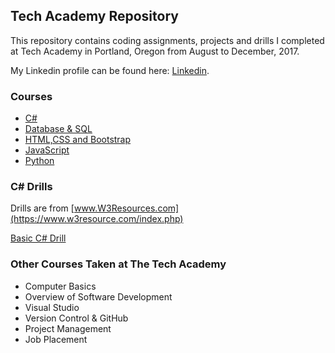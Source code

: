## Tech Academy Repository

This repository contains coding assignments, projects and drills I completed at Tech Academy in Portland, Oregon from August to December, 2017.

My Linkedin profile can be found here: [Linkedin](http://www.linkedin.com/in/stevenleskin).

### Courses
* [C#](./Projects/C_Sharp)
* [Database & SQL](./Projects/SQL)
* [HTML,CSS and Bootstrap](./Projects/HTML)
* [JavaScript](./Projects/HTML)
* [Python](./Projects/)

### C# Drills
Drills are from [www.W3Resources.com](https://www.w3resource.com/index.php)

[Basic C# Drill](./Drills/Basic_Drills)

### Other Courses Taken at The Tech Academy

* Computer Basics
* Overview of Software Development
* Visual Studio
* Version Control & GitHub
* Project Management
* Job Placement
